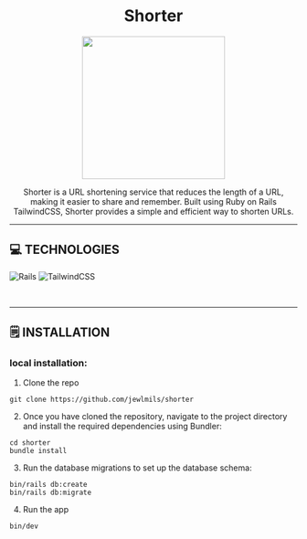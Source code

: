 <div align='center'>
    <h1>Shorter</h1>
    <img src='shorter.png' width='250' height='250' />
    <p>Shorter is a URL shortening service that reduces the length of a URL, making it easier to share and remember. Built using Ruby on Rails TailwindCSS, Shorter provides a simple and efficient way to shorten URLs.</p>
</div>

---

## 💻 **TECHNOLOGIES**

![Rails](https://img.shields.io/badge/rails-%23CC0000.svg?style=for-the-badge&logo=ruby-on-rails&logoColor=white)
![TailwindCSS](https://img.shields.io/badge/tailwindcss-%2338B2AC.svg?style=for-the-badge&logo=tailwind-css&logoColor=white)

<br />

---

## 🗒️ **INSTALLATION**

### local installation:

1. Clone the repo

```
git clone https://github.com/jewlmils/shorter
```

2. Once you have cloned the repository, navigate to the project directory and install the required dependencies using Bundler:

```
cd shorter
bundle install
```

3. Run the database migrations to set up the database schema:

```
bin/rails db:create
bin/rails db:migrate
```

4. Run the app

```
bin/dev
```

<br />

